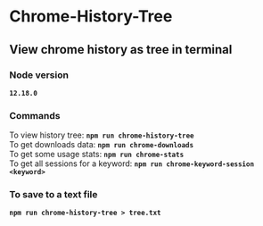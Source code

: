# Chrome-History-Tree
## View chrome history as tree in terminal

### Node version
**`12.18.0`**
### Commands
To view history tree: **`npm run chrome-history-tree`**\
To get downloads data: **`npm run chrome-downloads`**\
To get some usage stats: **`npm run chrome-stats`**\
To get all sessions for a keyword: **`npm run chrome-keyword-session <keyword>`**
### To save to a text file
**`npm run chrome-history-tree > tree.txt`**
